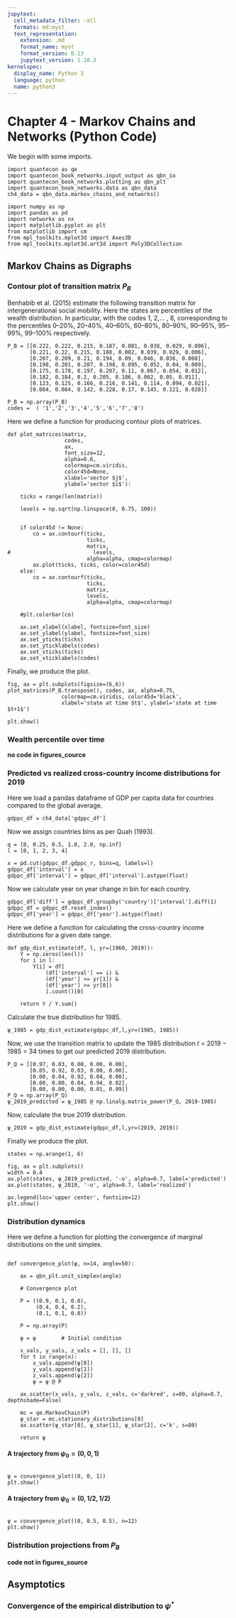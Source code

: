 ```yaml
---
jupytext:
  cell_metadata_filter: -all
  formats: md:myst
  text_representation:
    extension: .md
    format_name: myst
    format_version: 0.13
    jupytext_version: 1.10.3
kernelspec:
  display_name: Python 3
  language: python
  name: python3
---
```


# Chapter 4 - Markov Chains and Networks (Python Code)

We begin with some imports.

```{code-cell}
import quantecon as qe
import quantecon_book_networks.input_output as qbn_io
import quantecon_book_networks.plotting as qbn_plt
import quantecon_book_networks.data as qbn_data
ch4_data = qbn_data.markov_chains_and_networks()
```

```{code-cell} ipython3
import numpy as np
import pandas as pd
import networkx as nx
import matplotlib.pyplot as plt
from matplotlib import cm
from mpl_toolkits.mplot3d import Axes3D
from mpl_toolkits.mplot3d.art3d import Poly3DCollection
```

## Markov Chains as Digraphs

### Contour plot of transition matrix $P_B$

 Benhabib et al. (2015) estimate the following transition matrix for intergenerational social mobility. Here the states are percentiles of the wealth distribution. In particular, with the codes 1, 2,… , 8, corresponding to the percentiles 0–20%, 20–40%, 40–60%, 60–80%, 80–90%, 90–95%, 95–99%, 99–100% respectively. 

```{code-cell}
P_B = [[0.222, 0.222, 0.215, 0.187, 0.081, 0.038, 0.029, 0.006],
       [0.221, 0.22, 0.215, 0.188, 0.082, 0.039, 0.029, 0.006],
       [0.207, 0.209, 0.21, 0.194, 0.09, 0.046, 0.036, 0.008],
       [0.198, 0.201, 0.207, 0.198, 0.095, 0.052, 0.04, 0.009],
       [0.175, 0.178, 0.197, 0.207, 0.11, 0.067, 0.054, 0.012],
       [0.182, 0.184, 0.2, 0.205, 0.106, 0.062, 0.05, 0.011],
       [0.123, 0.125, 0.166, 0.216, 0.141, 0.114, 0.094, 0.021],
       [0.084, 0.084, 0.142, 0.228, 0.17, 0.143, 0.121, 0.028]]

P_B = np.array(P_B)
codes =  ( '1','2','3','4','5','6','7','8')
```

Here we define a function for producing contour plots of matrices.

```{code-cell}
def plot_matrices(matrix,
                  codes,
                  ax,
                  font_size=12,
                  alpha=0.6, 
                  colormap=cm.viridis, 
                  color45d=None, 
                  xlabel='sector $j$', 
                  ylabel='sector $i$'):
    
    ticks = range(len(matrix))

    levels = np.sqrt(np.linspace(0, 0.75, 100))
    
    
    if color45d != None:
        co = ax.contourf(ticks, 
                         ticks,
                         matrix,
#                          levels,
                         alpha=alpha, cmap=colormap)
        ax.plot(ticks, ticks, color=color45d)
    else:
        co = ax.contourf(ticks, 
                         ticks,
                         matrix,
                         levels,
                         alpha=alpha, cmap=colormap)

    #plt.colorbar(co)

    ax.set_xlabel(xlabel, fontsize=font_size)
    ax.set_ylabel(ylabel, fontsize=font_size)
    ax.set_yticks(ticks)
    ax.set_yticklabels(codes)
    ax.set_xticks(ticks)
    ax.set_xticklabels(codes)

```

Finally, we produce the plot.

```{code-cell}
fig, ax = plt.subplots(figsize=(6,6))
plot_matrices(P_B.transpose(), codes, ax, alpha=0.75, 
                 colormap=cm.viridis, color45d='black',
                 xlabel='state at time $t$', ylabel='state at time $t+1$')

plt.show()
```


### Wealth percentile over time

**no code in figures_cource**


### Predicted vs realized cross-country income distributions for 2019

Here we load a pandas dataframe of GDP per capita data for countries compared to the global average.

```{code-cell}
gdppc_df = ch4_data['gdppc_df']
```

Now we assign countries bins as per Quah (1993).

```{code-cell}
q = [0, 0.25, 0.5, 1.0, 2.0, np.inf]
l = [0, 1, 2, 3, 4]

x = pd.cut(gdppc_df.gdppc_r, bins=q, labels=l)
gdppc_df['interval'] = x
gdppc_df['interval'] = gdppc_df['interval'].astype(float)
```

Now we calculate year on year change in bin for each country. 

```{code-cell}
gdppc_df['diff'] = gdppc_df.groupby('country')['interval'].diff(1)
gdppc_df = gdppc_df.reset_index()
gdppc_df['year'] = gdppc_df['year'].astype(float)
```

Here we define a function for calculating the cross-country income distributions for a given date range.

```{code-cell}
def gdp_dist_estimate(df, l, yr=(1960, 2019)):
    Y = np.zeros(len(l))
    for i in l:
        Y[i] = df[
            (df['interval'] == i) & 
            (df['year'] <= yr[1]) & 
            (df['year'] >= yr[0])
            ].count()[0]
    
    return Y / Y.sum()
```

Calculate the true distribution for 1985.

```{code-cell}
ψ_1985 = gdp_dist_estimate(gdppc_df,l,yr=(1985, 1985))
```

Now, we use the transition matrix to update the 1985 distribution 𝑡 = 2019 − 1985 = 34 times to get our predicted 2019 distribution. 

```{code-cell}
P_Q = [[0.97, 0.03, 0.00, 0.00, 0.00],
       [0.05, 0.92, 0.03, 0.00, 0.00],
       [0.00, 0.04, 0.92, 0.04, 0.00],
       [0.00, 0.00, 0.04, 0.94, 0.02],
       [0.00, 0.00, 0.00, 0.01, 0.99]]
P_Q = np.array(P_Q)
ψ_2019_predicted = ψ_1985 @ np.linalg.matrix_power(P_Q, 2019-1985)
```

Now, calculate the true 2019 distribution.
```{code-cell}
ψ_2019 = gdp_dist_estimate(gdppc_df,l,yr=(2019, 2019))
```

Finally we produce the plot. 

```{code-cell}
states = np.arange(1, 6)

fig, ax = plt.subplots()
width = 0.4
ax.plot(states, ψ_2019_predicted, '-o', alpha=0.7, label='predicted')
ax.plot(states, ψ_2019, '-o', alpha=0.7, label='realized')

ax.legend(loc='upper center', fontsize=12)
plt.show()

```

### Distribution dynamics

Here we define a function for plotting the convergence of marginal distributions on the unit simplex.

```{code-cell}

def convergence_plot(ψ, n=14, angle=50):

    ax = qbn_plt.unit_simplex(angle)

    # Convergence plot

    P = ((0.9, 0.1, 0.0),
         (0.4, 0.4, 0.2),
         (0.1, 0.1, 0.8))
    
    P = np.array(P)

    ψ = ψ        # Initial condition

    x_vals, y_vals, z_vals = [], [], []
    for t in range(n):
        x_vals.append(ψ[0])
        y_vals.append(ψ[1])
        z_vals.append(ψ[2])
        ψ = ψ @ P

    ax.scatter(x_vals, y_vals, z_vals, c='darkred', s=80, alpha=0.7, depthshade=False)

    mc = qe.MarkovChain(P)
    ψ_star = mc.stationary_distributions[0]
    ax.scatter(ψ_star[0], ψ_star[1], ψ_star[2], c='k', s=80)

    return ψ

```

#### A trajectory from $\psi_0 = (0, 0, 1)$

```{code-cell}

ψ = convergence_plot((0, 0, 1))
plt.show()

```

#### A trajectory from $\psi_0 = (0, 1/2, 1/2)$

```{code-cell}

ψ = convergence_plot((0, 0.5, 0.5), n=12)
plt.show()

```


### Distribution projections from $P_B$

**code not in figures_source**




## Asymptotics

### Convergence of the empirical distribution to $\psi^*$